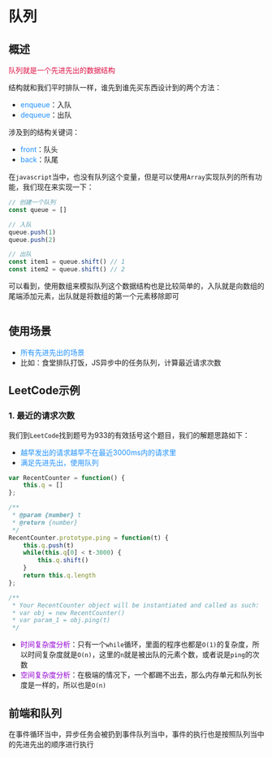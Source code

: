 # 队列

## 概述
<font color=#DD1144>队列就是一个先进先出的数据结构</font>

结构就和我们平时排队一样，谁先到谁先买东西设计到的两个方法：
+ <font color=#1E90FF>enqueue</font>：入队
+ <font color=#1E90FF>dequeue</font>：出队

涉及到的结构关键词：
+ <font color=#1E90FF>front</font>：队头
+ <font color=#1E90FF>back</font>：队尾

在`javascript`当中，也没有队列这个变量，但是可以使用`Array`实现队列的所有功能，我们现在来实现一下：
```javascript
// 创建一个队列
const queue = []

// 入队
queue.push(1)
queue.push(2)

// 出队
const item1 = queue.shift() // 1
const item2 = queue.shift() // 2
```
可以看到，使用数组来模拟队列这个数据结构也是比较简单的，入队就是向数组的尾端添加元素，出队就是将数组的第一个元素移除即可

<img :src="$withBase('/react_algorithm_2.png')" alt="">

## 使用场景
+ <font color=#1E90FF>所有先进先出的场景</font>
+ 比如：食堂排队打饭，JS异步中的任务队列，计算最近请求次数

## LeetCode示例
### 1. 最近的请求次数
我们到`LeetCode`找到题号为933的有效括号这个题目，我们的解题思路如下：
+ <font color=#1E90FF>越早发出的请求越早不在最近3000ms内的请求里</font>
+ <font color=#1E90FF>满足先进先出，使用队列</font>
```javascript
var RecentCounter = function() {
    this.q = []
};

/** 
 * @param {number} t
 * @return {number}
 */
RecentCounter.prototype.ping = function(t) {
    this.q.push(t)
    while(this.q[0] < t-3000) {
        this.q.shift()
    }
    return this.q.length
};

/**
 * Your RecentCounter object will be instantiated and called as such:
 * var obj = new RecentCounter()
 * var param_1 = obj.ping(t)
 */
```

+ <font color=#9400D3>时间复杂度分析</font>：只有一个`while`循环，里面的程序也都是`O(1)`的复杂度，所以时间复杂度就是`O(n)`，这里的`n`就是被出队的元素个数，或者说是`ping`的次数
+ <font color=#9400D3>空间复杂度分析</font>：在极端的情况下，一个都踢不出去，那么内存单元和队列长度是一样的，所以也是`O(n)`


## 前端和队列
在事件循环当中，异步任务会被扔到事件队列当中，事件的执行也是按照队列当中的先进先出的顺序进行执行